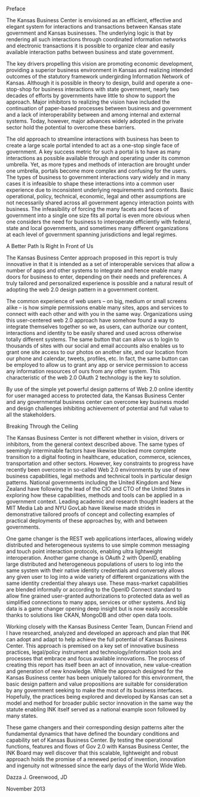Preface

The Kansas Business Center is envisioned as an efficient, effective and elegant system for interactions and transactions between Kansas state government and Kansas businesses. The underlying logic is that by rendering all such interactions through coordinated information networks and electronic transactions it is possible to organize clear and easily available interaction paths between business and state government.

The key drivers propelling this vision are promoting economic development, providing a superior business environment in Kansas and realizing intended outcomes of the statutory framework undergirding Information Network of Kansas. Although it is possible in theory to design, build and operate a one-stop-shop for business interactions with state government, nearly two decades of efforts by governments have little to show to support the approach. Major inhibitors to realizing the vision have included the continuation of paper-based processes between business and government and a lack of interoperability between and among internal and external systems. Today, however, major advances widely adopted in the private sector hold the potential to overcome these barriers.

The old approach to streamline interactions with business has been to create a large scale portal intended to act as a one-stop single face of government. A key success metric for such a portal is to have as many interactions as possible available through and operating under its common umbrella. Yet, as more types and methods of interaction are brought under one umbrella, portals become more complex and confusing for the users. The types of business to government interactions vary widely and in many cases it is infeasible to shape these interactions into a common user experience due to inconsistent underlying requirements and contexts. Basic operational, policy, technical, economic, legal and other assumptions are not necessarily shared across all government agency interaction points with business. The infeasibility of forcing the many facets and faces of government into a single one size fits all portal is even more obvious when one considers the need for business to interoperate efficiently with federal, state and local governments, and sometimes many different organizations at each level of government spanning jurisdictions and legal regimes.


A Better Path Is Right In Front of Us

The Kansas Business Center approach proposed in this report is truly innovative in that it is intended as a set of interoperable services that allow a number of apps and other systems to integrate and hence enable many doors for business to enter, depending on their needs and preferences. A truly tailored and personalized experience is possible and a natural result of adopting the web 2.0 design pattern in a government content.

The common experience of web users – on big, medium or small screens alike – is how simple permissions enable many sites, apps and services to connect with each other and with you in the same way. Organizations using this user-centered web 2.0 approach have somehow found a way to integrate themselves together so we, as users, can authorize our content, interactions and identity to be easily shared and used across otherwise totally different systems. The same button that can allow us to login to thousands of sites with our social and email accounts also enables us to grant one site access to our photos on another site, and our location from our phone and calendar, tweets, profiles, etc. In fact, the same button can be employed to allow us to grant any app or service permission to access any information resources of ours from any other system. This characteristic of the web 2.0 OAuth 2 technology is the key to solution.

By use of the simple yet powerful design patterns of Web 2.0 online identity for user managed access to protected data, the Kansas Business Center and any governmental business center can overcome key business model and design challenges inhibiting achievement of potential and full value to all the stakeholders.


Breaking Through the Ceiling

The Kansas Business Center is not different whether in vision, drivers or inhibitors, from the general context described above. The same types of seemingly interminable factors have likewise blocked more complete transition to a digital footing in healthcare, education, commerce, sciences, transportation and other sectors. However, key constraints to progress have recently been overcome in so-called Web 2.0 environments by use of new business capabilities, legal methods and technical tools in particular design patterns. National governments including the United Kingdom and New Zealand have following the lead of the CIO and CTO of the United States in exploring how these capabilities, methods and tools can be applied in a government context. Leading academic and research thought leaders at the MIT Media Lab and NYU GovLab have likewise made strides in demonstrative tailored proofs of concept and collecting examples of practical deployments of these approaches by, with and between governments.

One game changer is the REST web applications interfaces, allowing widely distributed and heterogeneous systems to use simple common messaging and touch point interaction protocols, enabling ultra lightweight interoperation. Another game change is OAuth 2 with OpenID, enabling large distributed and heterogeneous populations of users to log into the same system with their native identity credentials and conversely allows any given user to log into a wide variety of different organizations with the same identity credential they always use. These mass-market capabilities are blended informally or according to the OpenID Connect standard to allow fine grained user-granted authorizations to protected data as well as simplified connections to many apps, services or other systems. And big data is a game changer opening deep insight but is now easily accessible thanks to solutions like CKAN, MongoDB and other open data tools.

Working closely with the Kansas Business Center Team, Duncan Friend and I have researched, analyzed and developed an approach and plan that INK can adopt and adapt to help achieve the full potential of Kansas Business Center. This approach is premised on a key set of innovative business practices, legal/policy instrument and technology/information tools and processes that embrace and focus available innovations.
The process of creating this report has itself been an act of innovation, new value-creation and generation of new knowledge. While the approach designed for the Kansas Business center has been uniquely tailored for this environment, the basic design pattern and value propositions are suitable for consideration by any government seeking to make the most of its business interfaces. Hopefully, the practices being explored and developed by Kansas can set a model and method for broader public sector innovation in the same way the statute enabling INK itself served as a national example soon followed by many states.

These game changers and their corresponding design patterns alter the fundamental dynamics that have defined the boundary conditions and capability set of Kansas Business Center. By testing the operational functions, features and flows of Gov 2.0 with Kansas Business Center, the INK Board may well discover that this scalable, lightweight and robust approach holds the promise of a renewed period of invention, innovation and ingenuity not witnessed since the early days of the World Wide Web.

Dazza J. Greenwood, JD

November 2013
